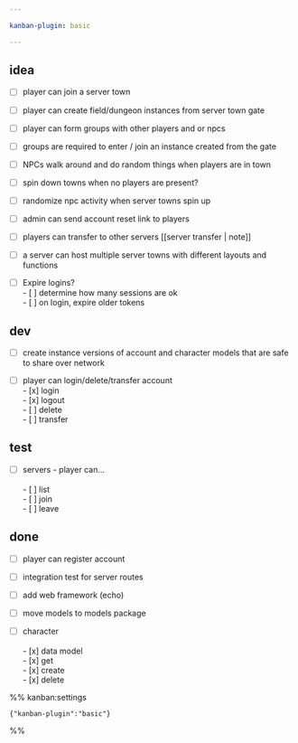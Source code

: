 ```yaml
---

kanban-plugin: basic

---
```


## idea

- [ ] player can join a server town
- [ ] player can create field/dungeon instances from server town gate
- [ ] player can form groups with other players and or npcs
- [ ] groups are required to enter / join an instance created from the gate
- [ ] NPCs walk around and do random things when players are in town
- [ ] spin down towns when no players are present?
- [ ] randomize npc activity when server towns spin up
- [ ] admin can send account reset link to players
- [ ] players can transfer to other servers [[server transfer | note]]
- [ ] a server can host multiple server towns with different layouts and functions
- [ ] Expire logins?<br>- [ ] determine how many sessions are ok<br>- [ ] on login, expire older tokens


## dev

- [ ] create instance versions of account and character models that are safe to share over network
- [ ] player can login/delete/transfer account<br>- [x] login<br>- [x] logout<br>- [ ] delete<br>- [ ] transfer


## test

- [ ] servers - player can...<br><br>- [ ] list<br>- [ ] join<br>- [ ] leave


## done

- [ ] player can register account
- [ ] integration test for server routes
- [ ] add web framework (echo)
- [ ] move models to models package
- [ ] character<br><br>- [x] data model<br>- [x] get<br>- [x] create<br>- [x] delete




%% kanban:settings
```
{"kanban-plugin":"basic"}
```
%%
